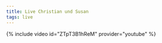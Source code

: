 ```yaml
---
title: Live Christian und Susan
tags: live
---
```


{% include video id="ZTpT3B1hReM" provider="youtube" %}

